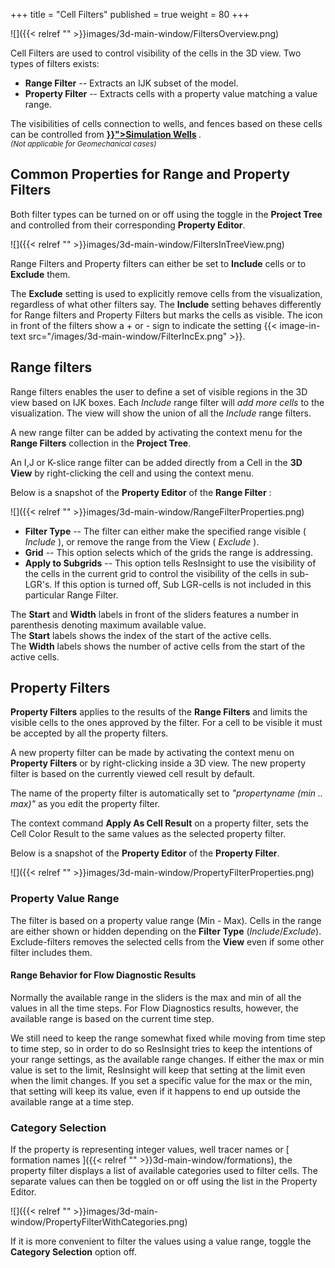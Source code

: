 +++
title = "Cell Filters"
published = true
weight = 80
+++

![]({{< relref "" >}}images/3d-main-window/FiltersOverview.png)

Cell Filters are used to control visibility of the cells in the 3D view. Two types of filters exists:

- **Range Filter** -- Extracts an IJK subset of the model.
- **Property Filter** -- Extracts cells with a property value matching a value range.

<div class="note">
The visibilities of cells connection to wells, and fences based on these cells can be controlled from <b> <a href="{{< relref "simulationwells" >}}">Simulation Wells</a> </b>.<br> 
<small><i>(Not applicable for Geomechanical cases)</i></small>
</div>

## Common Properties for Range and Property Filters

Both filter types can be turned on or off using the toggle in the **Project Tree** and controlled from their corresponding **Property Editor**.

![]({{< relref "" >}}images/3d-main-window/FiltersInTreeView.png)

Range Filters and Property filters can either be set to **Include** cells or to **Exclude** them. 

The **Exclude** setting is used to explicitly remove cells from the visualization, regardless of what other filters say. 
The **Include** setting behaves differently for Range filters and Property Filters but marks the cells as visible.
The icon in front of the filters show a + or - sign to indicate the setting {{< image-in-text src="/images/3d-main-window/FilterIncEx.png" >}}.

## Range filters

Range filters enables the user to define a set of visible regions in the 3D view based on IJK boxes.
Each *Include* range filter will *add more cells* to the visualization. The view will show the union of all the *Include* range filters.

A new range filter can be added by activating the context menu for the **Range Filters** collection in the **Project Tree**. 

<div class="note">
An I,J or K-slice range filter can be added directly from a Cell in the <b>3D View</b> by right-clicking the cell and using the context menu. 
</div>

Below is a snapshot of the **Property Editor** of the **Range Filter** :

![]({{< relref "" >}}images/3d-main-window/RangeFilterProperties.png)

 - **Filter Type** -- The filter can either make the specified range visible ( *Include* ), or remove the range from the View ( *Exclude* ).
 - **Grid** --  This option selects which of the grids the range is addressing.
 - **Apply to Subgrids** -- This option tells ResInsight to use the visibility of the cells in the current grid to control the visibility of the cells in sub-LGR's. If this option is turned off, Sub LGR-cells is not included in this particular Range Filter.  
 
The **Start** and **Width** labels in front of the sliders features a number in parenthesis denoting maximum available value.<br>
The **Start** labels shows the index of the start of the active cells.<br>
The **Width** labels shows the number of active cells from the start of the active cells.

## Property Filters

**Property Filters** applies to the results of the **Range Filters** and limits the visible cells to the ones approved by the filter. For a cell to be visible it must be accepted by all the property filters. 

A new property filter can be made by activating the context menu on **Property Filters** or by right-clicking inside a 3D view. The new property filter is based on the currently viewed cell result by default. 

The name of the property filter is automatically set to *"propertyname (min .. max)"* as you edit the property filter.

<div class="note">
The context command <b>Apply As Cell Result</b> on a property filter, sets the Cell Color Result to the same values as the selected property filter.
</div>

Below is a snapshot of the **Property Editor** of the **Property Filter**.
  
![]({{< relref "" >}}images/3d-main-window/PropertyFilterProperties.png)

### Property Value Range
The filter is based on a property value range (Min - Max). Cells in the range are either shown or hidden depending on the **Filter Type** (*Include*/*Exclude*). Exclude-filters removes the selected cells from the **View** even if some other filter includes them.

#### Range Behavior for Flow Diagnostic Results
Normally the available range in the sliders is the max and min of all the values in all the time steps. For Flow Diagnostics results, however, the available range is based on the current time step. 

We still need to keep the range somewhat fixed while moving from time step to time step, so in order to do so ResInsight tries to keep the intentions of your range settings, as the available range changes. If either the max or min value is set to the limit, ResInsight will keep that setting at the limit even when the limit changes. If you set a specific value for the max or the min, that setting will keep its value, even if it happens to end up outside the available range at a time step.   

### Category Selection
If the property is representing integer values, well tracer names or [ formation names ]({{< relref "" >}}3d-main-window/formations), the property filter displays a list of available categories used to filter cells. The separate values can then be toggled on or off using the list in the Property Editor.

![]({{< relref "" >}}images/3d-main-window/PropertyFilterWithCategories.png)

If it is more convenient to filter the values using a value range, toggle the **Category Selection** option off.

